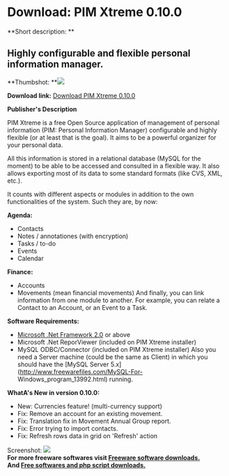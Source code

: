 # Download: PIM Xtreme 0.10.0

**Short description: **

## Highly configurable and flexible personal information manager.

  
**Thumbshot: **![](http://www.freewarefiles.com/screenshot/pimxtreme031_md.jpg)   
  
**Download link:** [Download PIM Xtreme 0.10.0](http://freesoftwares.boysofts.com/PIM-Xtreme_program_37572.html)  
  

**Publisher's Description**  
  

PIM Xtreme is a free Open Source application of management of personal
information (PIM: Personal Information Manager) configurable and highly
flexible (or at least that is the goal). It aims to be a powerful organizer
for your personal data.

All this information is stored in a relational database (MySQL for the moment)
to be able to be accessed and consulted in a flexible way. It also allows
exporting most of its data to some standard formats (like CVS, XML, etc.).

It counts with different aspects or modules in addition to the own
functionalities of the system. Such they are, by now:

**Agenda:**

  * Contacts 
  * Notes / annotationes (with encryption) 
  * Tasks / to-do 
  * Events 
  * Calendar 

**Finance:**

  * Accounts 
  * Movements (mean financial movements) 
And finally, you can link information from one module to another. For example,
you can relate a Contact to an Account, or an Event to a Task.

**Software Requirements:**

  * [Microsoft .Net Framework 2.0](http://www.freewarefiles.com/program_10_108_16026.html) or above 
  * Microsoft .Net ReporViewer (included on PIM Xtreme installer) 
  * MySQL ODBC/Connector (included on PIM Xtreme installer) 
Also you need a Server machine (could be the same as Client) in which you
should have the [MySQL Server 5.x](http://www.freewarefiles.com/MySQL-For-
Windows_program_13992.html) running.

**WhatA's New in version 0.10.0:**

  * New: Currencies feature! (multi-currency support) 
  * Fix: Remove an account for an existing movement. 
  * Fix: Translation fix in Movement Annual Group report. 
  * Fix: Error trying to import contacts. 
  * Fix: Refresh rows data in grid on 'Refresh' action 

  
  
Screenshot: ![](http://www.freewarefiles.com/screenshot/pimxtreme031.jpg)  
**For more freeware softwares visit [Freeware software downloads.](http://freesoftwares.boysofts.com/)**   
**And [Free softwares and php script downloads.](http://www.boysofts.com/)**

